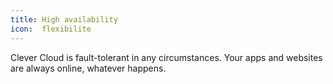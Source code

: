 ```yaml
---
title: High availability
icon:  flexibilite
---
```

Clever Cloud is fault-tolerant in any circumstances. Your apps and websites are always online, whatever happens.
